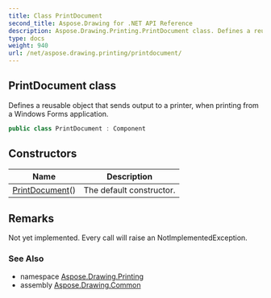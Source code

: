 ```yaml
---
title: Class PrintDocument
second_title: Aspose.Drawing for .NET API Reference
description: Aspose.Drawing.Printing.PrintDocument class. Defines a reusable object that sends output to a printer when printing from a Windows Forms application
type: docs
weight: 940
url: /net/aspose.drawing.printing/printdocument/
---
```

## PrintDocument class

Defines a reusable object that sends output to a printer, when printing from a Windows Forms application.

```csharp
public class PrintDocument : Component
```

## Constructors

| Name | Description |
| --- | --- |
| [PrintDocument](printdocument/)() | The default constructor. |

## Remarks

Not yet implemented. Every call will raise an NotImplementedException.

### See Also

* namespace [Aspose.Drawing.Printing](../../aspose.drawing.printing/)
* assembly [Aspose.Drawing.Common](../../)


